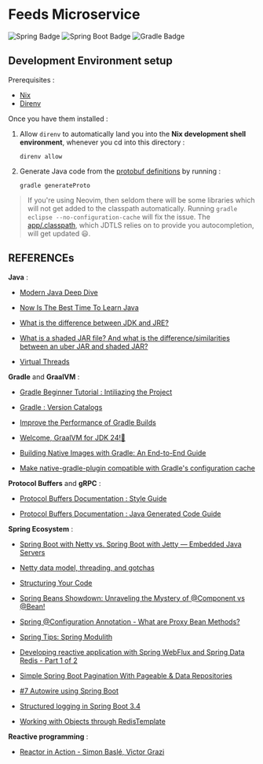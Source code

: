 # Feeds Microservice

![Spring Badge](https://img.shields.io/badge/Spring-6DB33F?logo=spring&logoColor=fff&style=for-the-badge)
![Spring Boot Badge](https://img.shields.io/badge/Spring%20Boot-6DB33F?logo=springboot&logoColor=fff&style=for-the-badge)
![Gradle Badge](https://img.shields.io/badge/Gradle-02303A?logo=gradle&logoColor=fff&style=for-the-badge)

## Development Environment setup

Prerequisites :

- [Nix](https://github.com/DeterminateSystems/nix-installer)
- [Direnv](https://direnv.net/)

Once you have them installed :

1. Allow `direnv` to automatically land you into the **Nix development shell environment**, whenever you cd into this directory :
    ```shell script
    direnv allow
    ```

2. Generate Java code from the [protobuf definitions](./app/src/main/proto) by running :
    ```shell script
    gradle generateProto
    ```

> If you're using Neovim, then seldom there will be some libraries which will not get added to the classpath automatically.
> Running `gradle eclipse --no-configuration-cache` will fix the issue.
> The [app/.classpath](./app/.classpath), which JDTLS relies on to provide you autocompletion, will get updated 😃.

## REFERENCEs

**Java** :

- [Modern Java Deep Dive](https://www.youtube.com/watch?v=z4qsidg261E)

- [Now Is The Best Time To Learn Java](https://www.youtube.com/watch?v=tbXxaniKjDg)

- [What is the difference between JDK and JRE?](https://stackoverflow.com/questions/1906445/what-is-the-difference-between-jdk-and-jre)

- [What is a shaded JAR file? And what is the difference/similarities between an uber JAR and shaded JAR?](https://stackoverflow.com/questions/49810578/what-is-a-shaded-jar-file-and-what-is-the-difference-similarities-between-an-ub)

- [Virtual Threads](https://docs.oracle.com/en/java/javase/21/core/virtual-threads.html)

**Gradle** and **GraalVM** :

- [Gradle Beginner Tutorial : Intiliazing the Project](https://docs.gradle.org/current/userguide/part1_gradle_init.html)

- [Gradle : Version Catalogs](https://docs.gradle.org/current/userguide/version_catalogs.html#version-catalog)

- [Improve the Performance of Gradle Builds](https://docs.gradle.org/current/userguide/performance.html)

- [Welcome, GraalVM for JDK 24!🚀](https://medium.com/graalvm/welcome-graalvm-for-jdk-24-7c829fe98ea1)

- [Building Native Images with Gradle: An End-to-End Guide](https://graalvm.github.io/native-build-tools/latest/end-to-end-gradle-guide.html)

- [Make native-gradle-plugin compatible with Gradle's configuration cache](https://github.com/graalvm/native-build-tools/issues/477)

**Protocol Buffers** and **gRPC** :

- [Protocol Buffers Documentation : Style Guide](https://protobuf.dev/programming-guides/style)

- [Protocol Buffers Documentation : Java Generated Code Guide](https://protobuf.dev/reference/java/java-generated/)

**Spring Ecosystem** :

- [Spring Boot with Netty vs. Spring Boot with Jetty — Embedded Java Servers](https://medium.com/@a.kago1988/spring-boot-with-netty-vs-jetty-the-battle-of-embedded-servers-99027eb82cfd)

- [Netty data model, threading, and gotchas](https://medium.com/@akhaku/netty-data-model-threading-and-gotchas-cab820e4815a)

- [Structuring Your Code](https://docs.spring.io/spring-boot/reference/using/structuring-your-code.html)

- [Spring Beans Showdown: Unraveling the Mystery of @Component vs @Bean!](https://www.youtube.com/watch?v=CWEQ-1vff1o)

- [Spring @Configuration Annotation - What are Proxy Bean Methods?](https://www.youtube.com/watch?v=VoK6-OiSPu4)

- [Spring Tips: Spring Modulith ](https://www.youtube.com/watch?v=MYEx0kO2-8A)

- [Developing reactive application with Spring WebFlux and Spring Data Redis - Part 1 of 2](https://www.youtube.com/watch?v=KrxXdnCxiFg)

- [Simple Spring Boot Pagination With Pageable & Data Repositories](https://www.youtube.com/watch?v=Z0_6zg0Xcls)

- [#7 Autowire using Spring Boot ](https://www.youtube.com/watch?v=ET39IFffr24)

- [Structured logging in Spring Boot 3.4](https://spring.io/blog/2024/08/23/structured-logging-in-spring-boot-3-4)

- [Working with Objects through RedisTemplate](https://docs.spring.io/spring-data/redis/reference/redis/template.html)

**Reactive programming** :

- [Reactor in Action - Simon Baslé, Victor Grazi](https://www.youtube.com/watch?v=kwuu1efzkf4)
